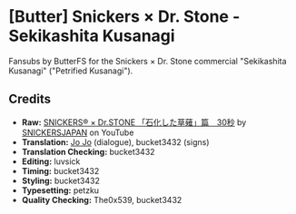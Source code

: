 # \[Butter] Snickers × Dr. Stone - Sekikashita Kusanagi

Fansubs by ButterFS for the Snickers × Dr. Stone commercial "Sekikashita Kusanagi" ("Petrified Kusanagi").

## Credits

* **Raw:** [SNICKERS®︎ × Dr.STONE 「石化した草薙」篇　30秒](https://www.youtube.com/watch?v=3QJpqHx3soo) by [SNICKERSJAPAN](https://www.youtube.com/channel/UCxfn_mlaIfDhzYpMS337a5A) on YouTube
* **Translation:** [Jo Jo](https://www.youtube.com/watch?v=3QJpqHx3soo&lc=UgxokgoDACdzM_RCJ1V4AaABAg) (dialogue), bucket3432 (signs)
* **Translation Checking:** bucket3432
* **Editing:** luvsick
* **Timing:** bucket3432
* **Styling:** bucket3432
* **Typesetting:** petzku
* **Quality Checking:** The0x539, bucket3432
